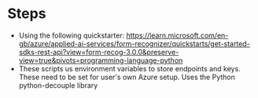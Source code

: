 # Steps
 - Using the following quickstarter: https://learn.microsoft.com/en-gb/azure/applied-ai-services/form-recognizer/quickstarts/get-started-sdks-rest-api?view=form-recog-3.0.0&preserve-view=true&pivots=programming-language-python
 - These scripts us environment variables to store endpoints and keys. These need to be set for user's own Azure setup. Uses the Python python-decouple library


